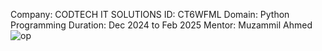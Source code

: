 Company: CODTECH IT SOLUTIONS 
ID: CT6WFML
Domain: Python Programming 
Duration: Dec 2024 to Feb 2025
Mentor: Muzammil Ahmed
![op](https://github.com/user-attachments/assets/aa32d937-4f30-4222-87c1-555418384815)
